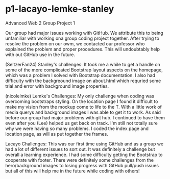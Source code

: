 # p1-lacayo-lemke-stanley
Advanced Web 2 Group Project 1

Our group had major issues working with GitHub. We attribute this to being unfamiliar with working ona group coding project together. After trying to resolve the problem on our owm, we contacted our professor who explained the problem and proper procedures. This will undoubtably help with out GitHub use in the future.

(SeltzerFan24) Stanley's challenges: It took me a while to get a handle on some of the more complicated Bootstrap layout aspects on the homepage, which was a problem I solved with Bootstrap documentation. I also had difficulty with the backgreound image on about.html which requried some trial and error with background image properties.  

(nicolelmke) Lemke's Challenges: My only challenge when coding was overcoming bootstraps styling. On the location page I found it difficult to make my vision from the mockup come to life to the T. With a little work of media querys and background images I was able to get it to work. As said before our group had major problems with git hub. I continued to have them even after you (Lee) helped us get back on track. I'm still not totally sure why we were having so many problems. I coded the index page and location page, as will as put together the frames.

Lacayo Challenges: This was our first time using GitHub and as a group we had a lot of different issues to sort out. It was definitely a challenge but overall a learning experience. I had some difficulty getting the Bootstrap to cooperate with footer. There were definitely some challenges from the hero/background images to losing progress with GitHub pull/push issues but all of this will help me in the future while coding with others!
